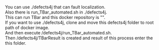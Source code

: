 You can use ./defects4j that can fault localization. <br />
Also there is run_TBar_automated.sh in ./defects4j. <br />
This can run TBar and this docker repository is "". <br />
If you want to use ./defects4j, clone and move this defects4j folder to root path of docker image. <br />
And then execute /defects4j/run_TBar_automated.sh. <br />
Then /defects4j/TBarResult is created and result of this process enter the this folder. <br />

